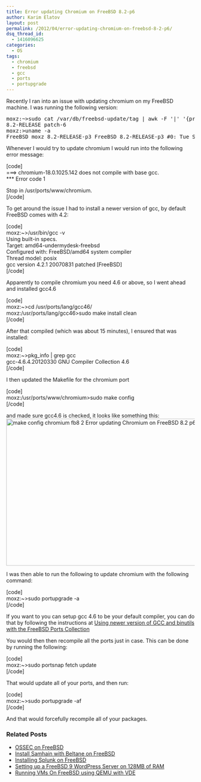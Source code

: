 ```yaml
---
title: Error updating Chromium on FreeBSD 8.2-p6
author: Karim Elatov
layout: post
permalink: /2012/04/error-updating-chromium-on-freebsd-8-2-p6/
dsq_thread_id:
  - 1416096625
categories:
  - OS
tags:
  - chromium
  - freebsd
  - gcc
  - ports
  - portupgrade
---
```

Recently I ran into an issue with updating chromium on my FreeBSD machine. I was running the following version:

<pre>moxz:~&gt;sudo cat /var/db/freebsd-update/tag | awk -F '|' '{print $3,"patch-"$4}'
8.2-RELEASE patch-6
moxz:&gt;uname -a
FreeBSD moxz 8.2-RELEASE-p3 FreeBSD 8.2-RELEASE-p3 #0: Tue Sep 27 18:45:57 UTC 2011 root@amd64-builder.daemonology.net:/usr/obj/usr/src/sys/GENERIC amd64</pre>

Whenever I would try to update chromium I would run into the following error message:

[code]  
===> chromium-18.0.1025.142 does not compile with base gcc.  
\*** Error code 1

Stop in /usr/ports/www/chromium.  
[/code]

To get around the issue I had to install a newer version of gcc, by default FreeBSD comes with 4.2:

[code]  
moxz:~>/usr/bin/gcc -v  
Using built-in specs.  
Target: amd64-undermydesk-freebsd  
Configured with: FreeBSD/amd64 system compiler  
Thread model: posix  
gcc version 4.2.1 20070831 patched [FreeBSD]  
[/code]

Apparently to compile chromium you need 4.6 or above, so I went ahead and installed gcc4.6

[code]  
moxz:~>cd /usr/ports/lang/gcc46/  
moxz:/usr/ports/lang/gcc46>sudo make install clean  
[/code]

After that compiled (which was about 15 minutes), I ensured that was installed:

[code]  
moxz:~>pkg_info | grep gcc  
gcc-4.6.4.20120330 GNU Compiler Collection 4.6  
[/code]

I then updated the Makefile for the chromium port

[code]  
moxz:/usr/ports/www/chromium>sudo make config  
[/code]

and made sure gcc4.6 is checked, it looks like something this:  
<a href="http://virtuallyhyper.com/wp-content/uploads/2012/04/make_config_chromium_fb8_2.png" onclick="javascript:_gaq.push(['_trackEvent','outbound-article','http://virtuallyhyper.com/wp-content/uploads/2012/04/make_config_chromium_fb8_2.png']);"><img class="alignnone size-full wp-image-617" title="make_config_chromium_fb8_2" src="http://virtuallyhyper.com/wp-content/uploads/2012/04/make_config_chromium_fb8_2.png" alt="make config chromium fb8 2 Error updating Chromium on FreeBSD 8.2 p6" width="695" height="393" /></a>

I was then able to run the following to update chromium with the following command:

[code]  
moxz:~>sudo portupgrade -a  
[/code]

If you want to you can setup gcc 4.6 to be your default compiler, you can do that by following the instructions at <a href="http://www.freebsd.org/doc/en_US.ISO8859-1/articles/custom-gcc/article.html" onclick="javascript:_gaq.push(['_trackEvent','outbound-article','http://www.freebsd.org/doc/en_US.ISO8859-1/articles/custom-gcc/article.html']);">Using newer version of GCC and binutils with the FreeBSD Ports Collection</a>

You would then then recompile all the ports just in case. This can be done by running the following:

[code]  
moxz:~>sudo portsnap fetch update  
[/code]

That would update all of your ports, and then run:

[code]  
moxz:~>sudo portupgrade -af  
[/code]

And that would forcefully recompile all of your packages.

<div class="SPOSTARBUST-Related-Posts">
  <H3>
    Related Posts
  </H3>
  
  <ul class="entry-meta">
    <li class="SPOSTARBUST-Related-Post">
      <a title="OSSEC on FreeBSD" href="http://virtuallyhyper.com/2014/04/ossec-freebsd/" onclick="javascript:_gaq.push(['_trackEvent','outbound-article','http://virtuallyhyper.com/2014/04/ossec-freebsd/']);" rel="bookmark">OSSEC on FreeBSD</a>
    </li>
    <li class="SPOSTARBUST-Related-Post">
      <a title="Install Samhain with Beltane on FreeBSD" href="http://virtuallyhyper.com/2014/03/install-samhain-beltane-freebsd/" onclick="javascript:_gaq.push(['_trackEvent','outbound-article','http://virtuallyhyper.com/2014/03/install-samhain-beltane-freebsd/']);" rel="bookmark">Install Samhain with Beltane on FreeBSD</a>
    </li>
    <li class="SPOSTARBUST-Related-Post">
      <a title="Installing Splunk on FreeBSD" href="http://virtuallyhyper.com/2013/12/installing-splunk-freebsd/" onclick="javascript:_gaq.push(['_trackEvent','outbound-article','http://virtuallyhyper.com/2013/12/installing-splunk-freebsd/']);" rel="bookmark">Installing Splunk on FreeBSD</a>
    </li>
    <li class="SPOSTARBUST-Related-Post">
      <a title="Setting up a FreeBSD 9 WordPress Server on 128MB of RAM" href="http://virtuallyhyper.com/2013/04/setting-up-freebsd-9-wordpress-server-on-128mb-of-ram/" onclick="javascript:_gaq.push(['_trackEvent','outbound-article','http://virtuallyhyper.com/2013/04/setting-up-freebsd-9-wordpress-server-on-128mb-of-ram/']);" rel="bookmark">Setting up a FreeBSD 9 WordPress Server on 128MB of RAM</a>
    </li>
    <li class="SPOSTARBUST-Related-Post">
      <a title="Running VMs On FreeBSD using QEMU with VDE" href="http://virtuallyhyper.com/2013/02/running-vms-on-freebsd-using-qemu-with-vde/" onclick="javascript:_gaq.push(['_trackEvent','outbound-article','http://virtuallyhyper.com/2013/02/running-vms-on-freebsd-using-qemu-with-vde/']);" rel="bookmark">Running VMs On FreeBSD using QEMU with VDE</a>
    </li>
  </ul>
</div>

<p class="wp-flattr-button">
  <a class="FlattrButton" style="display:none;" href="http://virtuallyhyper.com/2012/04/error-updating-chromium-on-freebsd-8-2-p6/" title=" Error updating Chromium on FreeBSD 8.2-p6" rev="flattr;uid:virtuallyhyper;language:en_GB;category:text;tags:chromium,freebsd,gcc,ports,portupgrade,blog;button:compact;">I decided to run some VMs on my FreeBSD server. Checking over this wikipedia page, it seems that KVM, QUME, and VirtualBox were my only options. I remember using VirtualBox...</a>
</p>